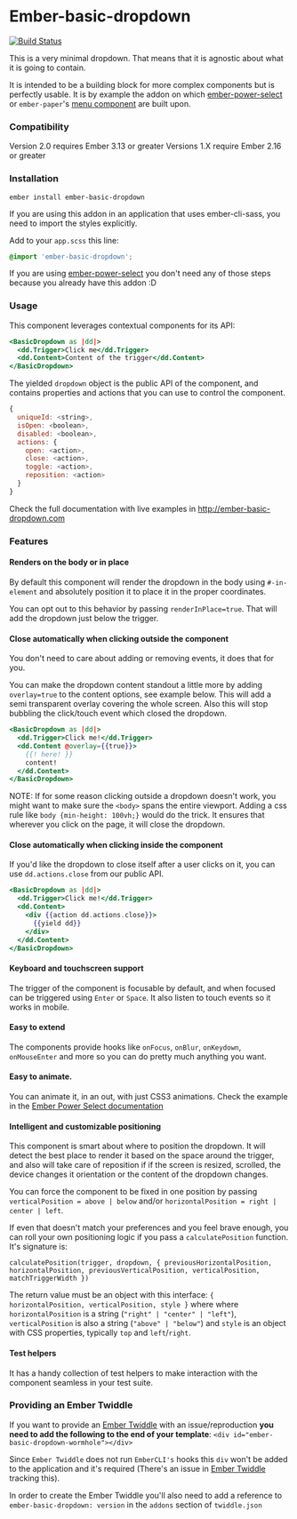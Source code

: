 # Ember-basic-dropdown

[![Build Status](https://github.com/cibernox/ember-basic-dropdown/actions/workflows/ci.yml/badge.svg?branch=master)](https://travis-ci.org/cibernox/ember-basic-dropdown)

This is a very minimal dropdown. That means that it is agnostic about what it is going to contain.

It is intended to be a building block for more complex components but is perfectly usable. It is
by example the addon on which [ember-power-select](https://www.ember-power-select.com)
or `ember-paper`'s [menu component](http://miguelcobain.github.io/ember-paper/#/components/menu) are built upon.

### Compatibility

Version 2.0 requires Ember 3.13 or greater
Versions 1.X require Ember 2.16 or greater

### Installation

```
ember install ember-basic-dropdown
```

If you are using this addon in an application that uses ember-cli-sass, you need to import the
styles explicitly.

Add to your `app.scss` this line:

```scss
@import 'ember-basic-dropdown';
```

If you are using [ember-power-select](https://github.com/cibernox/ember-power-select) you don't need
any of those steps because you already have this addon :D

### Usage

This component leverages contextual components for its API:

```hbs
<BasicDropdown as |dd|>
  <dd.Trigger>Click me</dd.Trigger>
  <dd.Content>Content of the trigger</dd.Content>
</BasicDropdown>
```

The yielded `dropdown` object is the public API of the component, and contains
properties and actions that you can use to control the component.

```js
{
  uniqueId: <string>,
  isOpen: <boolean>,
  disabled: <boolean>,
  actions: {
    open: <action>,
    close: <action>,
    toggle: <action>,
    reposition: <action>
  }
}
```

Check the full documentation with live examples in http://ember-basic-dropdown.com

### Features

#### Renders on the body or in place

By default this component will render the dropdown in the body using `#-in-element` and absolutely
position it to place it in the proper coordinates.

You can opt out to this behavior by passing `renderInPlace=true`. That will add the dropdown just
below the trigger.

#### Close automatically when clicking outside the component

You don't need to care about adding or removing events, it does that for you.

You can make the dropdown content standout a little more by adding `overlay=true` to the content options, see example below. This will add a semi transparent overlay covering the whole screen. Also this will stop bubbling the click/touch event which closed the dropdown.

```hbs
<BasicDropdown as |dd|>
  <dd.Trigger>Click me!</dd.Trigger>
  <dd.Content @overlay={{true}}>
    {{! here! }}
    content!
  </dd.Content>
</BasicDropdown>
```

NOTE: If for some reason clicking outside a dropdown doesn't work, you might want to make sure the `<body>` spans the entire viewport. Adding a css rule like `body {min-height: 100vh;}` would do the trick. It ensures that wherever you click on the page, it will close the dropdown.

#### Close automatically when clicking inside the component

If you'd like the dropdown to close itself after a user clicks on it, you can use `dd.actions.close` from our public API.

```hbs
<BasicDropdown as |dd|>
  <dd.Trigger>Click me!</dd.Trigger>
  <dd.Content>
    <div {{action dd.actions.close}}>
      {{yield dd}}
    </div>
  </dd.Content>
</BasicDropdown>
```

#### Keyboard and touchscreen support

The trigger of the component is focusable by default, and when focused can be triggered using `Enter` or `Space`.
It also listen to touch events so it works in mobile.

#### Easy to extend

The components provide hooks like `onFocus`, `onBlur`, `onKeydown`, `onMouseEnter` and more so
you can do pretty much anything you want.

#### Easy to animate.

You can animate it, in an out, with just CSS3 animations.
Check the example in the [Ember Power Select documentation](http://www.ember-power-select.com/cookbook/css-animations)

#### Intelligent and customizable positioning

This component is smart about where to position the dropdown. It will detect the best place to render
it based on the space around the trigger, and also will take care of reposition if if the screen is
resized, scrolled, the device changes it orientation or the content of the dropdown changes.

You can force the component to be fixed in one position by passing `verticalPosition = above | below` and/or `horizontalPosition = right | center | left`.

If even that doesn't match your preferences and you feel brave enough, you can roll your own positioning logic if you pass a `calculatePosition`
function. It's signature is:

```
calculatePosition(trigger, dropdown, { previousHorizontalPosition, horizontalPosition, previousVerticalPosition, verticalPosition, matchTriggerWidth })
```

The return value must be an object with this interface: `{ horizontalPosition, verticalPosition, style }` where
where `horizontalPosition` is a string (`"right" | "center" | "left"`), `verticalPosition` is also a string
(`"above" | "below"`) and `style` is an object with CSS properties, typically `top` and `left`/`right`.

#### Test helpers

It has a handy collection of test helpers to make interaction with the component seamless in your
test suite.

### Providing an Ember Twiddle

If you want to provide an [Ember Twiddle](https://www.ember-twiddle.com) with an issue/reproduction **you need to add the following to the end of your template**:
`<div id="ember-basic-dropdown-wormhole"></div>`

Since `Ember Twiddle` does not run `EmberCLI's` hooks this `div` won't be added to the application and it's required (There's an issue in [Ember Twiddle](https://github.com/joostdevries/twiddle-backend/issues/35) tracking this).

In order to create the Ember Twiddle you'll also need to add a reference to `ember-basic-dropdown: version` in the `addons` section of `twiddle.json`
